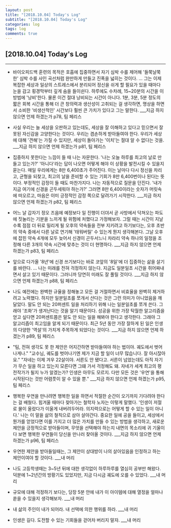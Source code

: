 ```yaml
---
layout: post
title: "[2018.10.04] Today's Log"
subtitle: "[2018.10.04] Today's Log"
categories: log
tags: log
comments: true
---
```


[2018.10.04] Today's Log
-------------

****

- 바이오피드백 훈련의 목적은 호흡에 집중하면서 자기 심박 수를 제어해 '들쭉날쭉한' 심박 수를 사인 곡선처럼 완만하게 만들고 진폭을 넓히는 것이다.
...
그는 이제 복잡한 세상과 일상의 스트레스에서 분리되어 정신을 쉬게 할 필요가 있을 때마다 눈을 감고 횡경막부터 깊게 숨을 들이쉰다.
하루에도 수차례, 15~20분의 시간을 이 방법에 '낭비'한다.
물론 이건 절대 낭비되는 시간이 아니다.
1분, 3분, 5분 정도의 짧은 회복 시간을 통해 더 큰 창의력과 생산성이 고취되는 걸 생각하면, 명상을 하면서 소비한 '비생산적인' 시간보다 훨씬 큰 가치가 있다고 그는 말한다. ___지금 하지 않으면 언제 하겠는가 p78, 팀 페리스

- 사실 우리는 늘 세상을 오판하고 있는데도, 세상을 잘 이해하고 있다고 믿으면서 잘못된 자신감을 고양한다는 것이다.
우리는 겸손하게 받아들여야 한다.
우리가 세상에 대해 '견해'는 가질 수 있지만, 세상이 돌아가는 '이치'는 절대 알 수 없다는 것을. ___지금 하지 않으면 언제 하겠는가 p81, 팀 페리스

- 집중하지 못한다는 느낌이 들 때 나는 자문한다.
'나는 오늘 하루를 최고의 날로 만들고 있는가?'
'아니다'라는 답이 나오면 어떻게 해야 이 상황을 발전시킬 수 있을지 묻는다.
매일 우리에게는 8만 6,400초가 주어진다.
이는 날마다 다시 정신을 차리고, 균형을 되찾고, 최고의 날을 준비할 수 있는 기회가 8만 6,400번이나 된다는 뜻이다.
부정적인 감정이 들 때도 마찬가지다.
나는 자동적으로 질문을 던진다.
'내가 지금 여기에 신경을 곤두세워야 하는가?'
그러면 8만 6,400이라는 숫자가 머릿속에 떠오르고, 마음은 이미 긍정적인 감정 쪽으로 달려가기 시작한다. ___지금 하지 않으면 언제 하겠는가 p82, 팀 페리스

- 어느 날 갑자기 정오 즈음에 예정보다 일 진행이 더뎌서 곧 사방에서 닥쳐오는 파도에 짓눌리는 기분을 느끼게 될 위험에 처했다고 가정해보자.
그럴 때는 시간이 지날수록 점점 더 뒤로 밀리게 될 오후의 약속들을 전부 지키려고 하기보다는, 오후 초반의 약속 중에서 다른 날로 연기해 '태워버릴' 수 있는게 뭔지 생각해본다.
그날 오후에 잡힌 약속 4개에 모두 늦어서 신경이 곤두서느니 차라리 약속 하나의 일정을 조정해 다른 3개의 약속 시간에 맞추는 것이 더 현명하다. ___지금 하지 않으면 언제 하겠는가 p83, 팀 페리스

- 앞으로 다가올 '8년'에 신경 쓰기보다는 바로 코앞의 '8일'에 더 집중하는 삶을 살기를 바란다.
...
나는 미래를 전혀 걱정하지 않는다.
지금도 일분일초 시간을 쥐어짜내면서 살고 있기 때문이다.
그러니까 당연히 미래도 잘 풀릴 것이다. ___지금 하지 않으면 언제 하겠는가 p88, 팀 페리스

- 나도 예전에는 완벽한 규율을 정해놓고 모든 걸 거절하면서 비효율을 완벽히 제거하려고 노력했다.
하지만 일분일초를 쪼개서 산다는 것은 그런 의미가 아니었음을 깨달았다.
말도 안 되는 20퍼센트 일을 처리하기 위해 나는 일분일초를 쪼개 쓴다.
그래야 '조화'가 생겨난다는 것을 알기 때문이다.
성공을 위한 가장 탁월한 알고리즘을 얻고 싶다면 20퍼센트쯤은 말도 안 되는 일을 해봐야 한다고 생각한다.
그래야 그 알고리즘이 최고임을 알게 되기 때문이다.
최근 5년 동안 가장 잘하게 된 일은 인생의 다양한 '역설'의 가치게 주목하게 되었다는 것이다. ___지금 하지 않으면 언제 하겠는가 p89, 팀 페리스

- "팀, 전혀 생각도 못 한 제안은 어지간하면 받아들여야 하는 법이야. 궤도에서 벗어나게나."
"교수님, 궤도를 벗어나기엔 제가 지금 할 일이 너무 많습니다. 잘 아시잖아요."
"자네는 이제 겨우 22살이야. 서른도 안 됐다고. 서른이 넘었는데도 아직 자기가 무슨 일을 하고 있는지 모른다면 그떄 가서 걱정해도 돼. 자네가 세계 최고의 평전작가가 될지 누가 알겠는가? 인생은 아무도 모르지. 다만 모든 것은 '우연'을 통해 시작된다는 것만 어렴풋이 알 수 있을 뿐." ___지금 하지 않으면 언제 하겠는가 p95, 팀 페리스

- 행복한 우연을 만나려면 행복한 일을 하면서 적절한 순간이 오기까지 기다려야 한다는 걸 배웠다.
힘겨울 때마다 찾아가는 철학자 노자는 이렇게 말했다.
'인생이 저절로 물이 올랐다가 이울게 내버려두어라. 의지력으로는 어떻게 할 수 있는 일이 아니다.'
나는 이 말을 삶의 철칙으로 삼아 살아간다.
중요한 일에 공을 들이고, 세상에서 뭔가를 얻었다면 이를 가지고 더 많은 가치를 만들 수 있는 방법을 생각하고, 새로운 제안을 긍정적으로 받아들이며, 무엇을 선택해야 하는지 내면의 목소리에 귀 기울이다 보면 행복한 우연들이 당신을 만나러 찾아올 것이다. ___지금 하지 않으면 언제 하겠는가 p96, 팀 페리스

- 우연한 제안을 받아들일때는, 그 제안이 상대방이 나의 살아있음을 인정하고 하는 제안이여야 할 것이다. ___내 머리

- 나도 고등학생때는 3~5년 뒤에 대한 생각없이 하루하루를 열심히 공부만 해왔다.
덕분에 1~2년간의 방황기도 있었지만, 지금 다시금 궤도에 오를 수 있었다. ___내 머리

- 규모에 대해 걱정하기 보다는, 당장 5분 안에 내가 이 아이템에 대해 열정을 얼마나 쏟을 수 있을지 생각해보자. ___내 머리

- 내 삶의 주인이 내가 되어라.
내 선택에 의한 행위를 하라. ___내 머리

- 인생은 길다.
도전할 수 있는 기회들을 걷어차 버리지 말자. ___내 머리